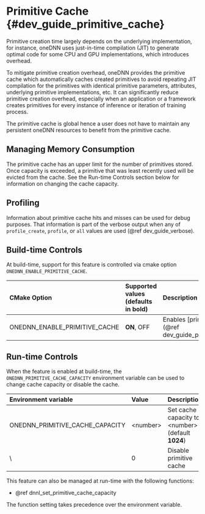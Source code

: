 Primitive Cache {#dev_guide_primitive_cache}
===========================================================

Primitive creation time largely depends on the underlying implementation,
for instance, oneDNN uses just-in-time compilation (JIT) to generate optimal
code for some CPU and GPU implementations, which introduces overhead.

To mitigate primitive creation overhead, oneDNN provides the primitive cache
which automatically caches created primitives to avoid repeating JIT compilation
for the primitives with identical primitive parameters, attributes, underlying
primitive implementations, etc. It can significantly reduce primitive creation
overhead, especially when an application or a framework creates primitives
for every instance of inference or iteration of training process.

The primitive cache is global hence a user does not have to maintain any
persistent oneDNN resources to benefit from the primitive cache.

## Managing Memory Consumption
The primitive cache has an upper limit for the number of primitives stored. Once
capacity is exceeded, a primitive that was least recently used will be evicted
from the cache. See the Run-time Controls section below for information on
changing the cache capacity.

## Profiling
Information about primitive cache hits and misses can be used for debug
purposes. That information is part of the verbose output when any of
`profile_create`, `profile`, or `all` values are used (@ref dev_guide_verbose).

## Build-time Controls

At build-time, support for this feature is controlled via cmake option
`ONEDNN_ENABLE_PRIMITIVE_CACHE`.

| CMake Option                  | Supported values (defaults in bold) | Description                                               |
|:------------------------------|:------------------------------------|:----------------------------------------------------------|
| ONEDNN_ENABLE_PRIMITIVE_CACHE | **ON**, OFF                         | Enables [primitive cache](@ref dev_guide_primitive_cache) |

## Run-time Controls
When the feature is enabled at build-time, the `ONEDNN_PRIMITIVE_CACHE_CAPACITY`
environment variable can be used to change cache capacity or disable the cache.

| Environment variable            | Value      | Description                                         |
|:--------------------------------|:-----------|:----------------------------------------------------|
| ONEDNN_PRIMITIVE_CACHE_CAPACITY | \<number\> | Set cache capacity to \<number\> (default **1024**) |
| \                               | 0          | Disable primitive cache                             |

This feature can also be managed at run-time with the following functions:
* @ref dnnl_set_primitive_cache_capacity

The function setting takes precedence over the environment variable.
